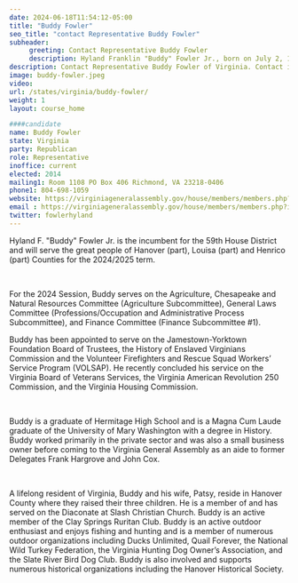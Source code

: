 ```yaml
---
date: 2024-06-18T11:54:12-05:00
title: "Buddy Fowler"
seo_title: "contact Representative Buddy Fowler"
subheader:
     greeting: Contact Representative Buddy Fowler
     description: Hyland Franklin "Buddy" Fowler Jr., born on July 2, 1955, is an American politician representing Virginia. He is a member of the Republican Party and serves as the delegate for the 59th district in the Virginia House of Delegates.
description: Contact Representative Buddy Fowler of Virginia. Contact information for Buddy Fowler includes email address, phone number, and mailing address.
image: buddy-fowler.jpeg
video:
url: /states/virginia/buddy-fowler/
weight: 1
layout: course_home

####candidate
name: Buddy Fowler
state: Virginia
party: Republican
role: Representative
inoffice: current
elected: 2014
mailing1: Room 1108 PO Box 406 Richmond, VA 23218-0406
phone1: 804-698-1059
website: https://virginiageneralassembly.gov/house/members/members.php?id=H0259/
email : https://virginiageneralassembly.gov/house/members/members.php?id=H0259/
twitter: fowlerhyland
---
```

Hyland F. "Buddy" Fowler Jr. is the incumbent for the 59th House District and will serve the great people of Hanover (part), Louisa (part) and Henrico (part) Counties for the 2024/2025 term.  

​

For the 2024 Session, Buddy serves on the Agriculture, Chesapeake and Natural Resources Committee (Agriculture Subcommittee), General Laws Committee (Professions/Occupation and Administrative Process Subcommittee), and Finance Committee (Finance Subcommittee #1). 

 

Buddy has been appointed to serve on the Jamestown-Yorktown Foundation Board of Trustees, the History of Enslaved Virginians Commission and the Volunteer Firefighters and Rescue Squad Workers’ Service Program (VOLSAP).  He recently concluded his service on the Virginia Board of Veterans Services, the Virginia American Revolution 250 Commission, and the Virginia Housing Commission.

​

Buddy is a graduate of Hermitage High School and is a Magna Cum Laude graduate of the University of Mary Washington with a degree in History.  Buddy worked primarily in the private sector and was also a small business owner before coming to the Virginia General Assembly as an aide to former Delegates Frank Hargrove and John Cox.

​

A lifelong resident of Virginia, Buddy and his wife, Patsy, reside in Hanover County where they raised their three children.  He is a member of and has served on the Diaconate at Slash Christian Church.  Buddy is an active member of the Clay Springs Ruritan Club.  Buddy is an active outdoor enthusiast and enjoys fishing and hunting and is a member of numerous outdoor organizations including Ducks Unlimited, Quail Forever, the National Wild Turkey Federation, the Virginia Hunting Dog Owner’s Association, and the Slate River Bird Dog Club.  Buddy is also involved and supports numerous historical organizations including the Hanover Historical Society.

​
